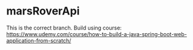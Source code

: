 # marsRoverApi

This is the correct branch.
Build using course: https://www.udemy.com/course/how-to-build-a-java-spring-boot-web-application-from-scratch/
